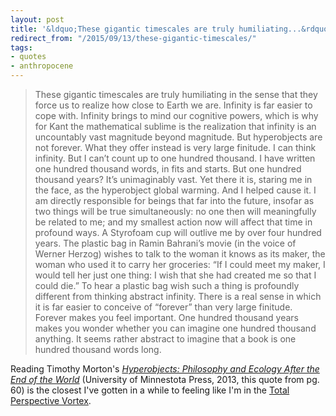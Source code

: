 ```yaml
---
layout: post
title: '&ldquo;These gigantic timescales are truly humiliating...&rdquo;'
redirect_from: "/2015/09/13/these-gigantic-timescales/"
tags:
- quotes
- anthropocene
---
```


> These gigantic timescales are truly humiliating in the sense that they force us to realize how close to Earth we are. Infinity is far easier to cope with. Infinity brings to mind our cognitive powers, which is why for Kant the mathematical sublime is the realization that infinity is an uncountably vast magnitude beyond magnitude. But hyperobjects are not forever. What they offer instead is very large finitude. I can think infinity. But I can’t count up to one hundred thousand. I have written one hundred thousand words, in fits and starts. But one hundred thousand years? It’s unimaginably vast. Yet there it is, staring me in the face, as the hyperobject global warming. And I helped cause it. I am directly responsible for beings that far into the future, insofar as two things will be true simultaneously: no one then will meaningfully be related to me; and my smallest action now will affect that time in profound ways. A Styrofoam cup will outlive me by over four hundred years. The plastic bag in Ramin Bahrani’s movie (in the voice of Werner Herzog) wishes to talk to the woman it knows as its maker, the woman who used it to carry her groceries: “If I could meet my maker, I would tell her just one thing: I wish that she had created me so that I could die.” To hear a plastic bag wish such a thing is profoundly different from thinking abstract infinity. There is a real sense in which it is far easier to conceive of “forever” than very large finitude. Forever makes you feel important. One hundred thousand years makes you wonder whether you can imagine one hundred thousand anything. It seems rather abstract to imagine that a book is one hundred thousand words long.

Reading Timothy Morton's [*Hyperobjects: Philosophy and Ecology After the End of the World*](https://www.upress.umn.edu/book-division/books/hyperobjects) (University of Minnestota Press, 2013, this quote from pg. 60) is the closest I've gotten in a while to feeling like I'm in the [Total Perspective Vortex](https://www.youtube.com/watch?v=kSnJl7B_TVs&noredirect=1).
